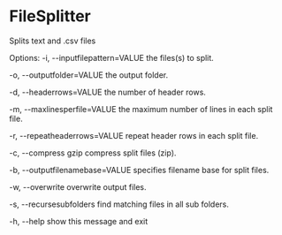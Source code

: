 # FileSplitter

Splits text and .csv files

Options:
  -i, --inputfilepattern=VALUE
                             the files(s) to split.
                             
  -o, --outputfolder=VALUE   the output folder.
  
  -d, --headerrows=VALUE     the number of header rows.
  
  -m, --maxlinesperfile=VALUE
                             the maximum number of lines in each split file.
                             
  -r, --repeatheaderrows=VALUE
                             repeat header rows in each split file.
                             
  -c, --compress             gzip compress split files (zip).
  
  -b, --outputfilenamebase=VALUE
                             specifies filename base for split files.
                             
  -w, --overwrite            overwrite output files.
  
  -s, --recursesubfolders    find matching files in all sub folders.
  
  -h, --help                 show this message and exit
